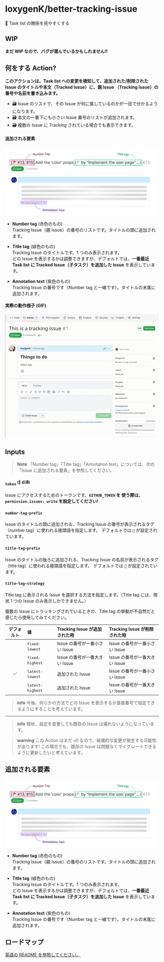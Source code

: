 # loxygenK/better-tracking-issue

🚩 Task list の関係を見やすくする

## WIP
**まだ WIP なので、バグが潜んでいるかもしれません!!**

## 何をする Action?

**このアクションは、Task list への変更を検知して、追加された/削除された Issue のタイトルや本文（Tracked Issue）に、親 Issue （Tracking Issue）の番号や名前を書き込みます。**

- ️🗃️ Issue のリストで、その Issue が何に属しているのかが一目で分かるようになります。
- ️🗃️ 本文の一番下にも小さい Issue 番号のリストが追加されます。
- ️🗃️ 複数の Issue に Tracking されている場合でも表示できます。

#### 追加される要素

<img src="./_readme/textDescription.svg" />

- **Number tag** (赤色のもの)<br />
  Tracking Issue（親 Issue）の番号のリストです。タイトルの頭に追加されます。

- **Title tag** (緑色のもの)<br />
  Tracking Issue のタイトルです。1 つのみ表示されます。<br />
  どの Issue を表示するかは調整できますが、デフォルトでは、**一番最近 Task list に Tracked Issue（子タスク）を追加した Issue** を表示しています。

- **Annotation text** (紫色のもの)<br />
  Tracking Issue の番号です（Number tag と一緒です）。タイトルの末尾に追加されます。

#### 実際の動作様子 (GIF)

<img src="./_readme/recorded.gif" />

## Inputs

> **Note**
> 「Number tag」「Title tag」「Annotation text」については、次の「Issue に追加される要素」を参照してください。

#### `token` <sup>(🔶 必須)</sup>
Issue にアクセスするためのトークンです。**`GITHUB_TOKEN` を 使う際は、 `permission.issues: write` を設定してください!**

#### `number-tag-prefix`
Issue のタイトルの頭に追加される、Tracking Issue の番号が表示されるタグ（number tag）に使われる接頭語を指定します。
デフォルトでは `🚩` が設定されています。

#### `title-tag-prefix`
Issue のタイトルの後ろに追加される、Tracking Issue の名前が表示されるタグ（title tag）に使われる接頭語を指定します。
デフォルトでは `🚩` が設定されています。

#### `title-tag-strategy`
Title tag に表示される Issue を選択する方法を指定します。（Title tag には、現状 1 つの Issue のみ表示しかできません。）

複数の Issue にトラッキングされているときの、Title tag の挙動が不自然だと感じたら使用してみてください。

| デフォルト | 値               | Tracking Issue が追加された時  | Tracking Issue が削除された時  |
| :--------: | :--------------- | :----------------------------- | :----------------------------- |
|            | `fixed-lowest`   | Issue の番号が一番小さい Issue | Issue の番号が一番小さい Issue |
|            | `fixed-highest`  | Issue の番号が一番大きい Issue | Issue の番号が一番大きい Issue |
|     ✅     | `latest-lowest`  | 追加された Issue               | Issue の番号が一番小さい Issue |
|            | `latest-highest` | 追加された Issue               | Issue の番号が一番大きい Issue |

> **info**
> 今後、何らかの方法でどの Issue を表示するか直接番号で指定できるようにすることを考えています。

---

> **info**
> 現状、設定を変更しても既存の Issue は壊れないようになっています。

> **warning**
> この Action はまだ v0 なので、破壊的な変更が発生する可能性があります! この場合でも、既存の Issue は問題なくマイグレートできるように更新したいと考えています。

## 追加される要素

<img src="./_readme/textDescription.svg" />

- **Number tag** (赤色のもの)<br />
  Tracking Issue（親 Issue）の番号のリストです。タイトルの頭に追加されます。

- **Title tag** (緑色のもの)<br />
  Tracking Issue のタイトルです。1 つのみ表示されます。<br />
  どの Issue を表示するかは調整できますが、デフォルトでは、**一番最近 Task list に Tracked Issue（子タスク）を追加した Issue** を表示しています。

- **Annotation text** (紫色のもの)<br />
  Tracking Issue の番号です（Number tag と一緒です）。タイトルの末尾に追加されます。

## ロードマップ
[英語の README を参照してください。](./README.md)
